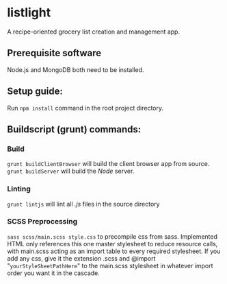 # listlight
A recipe-oriented grocery list creation and management app.

## Prerequisite software
Node.js and MongoDB both need to be installed.

## Setup guide:
Run ```npm install``` command in the root project directory.

## Buildscript (grunt) commands:
### Build
`grunt buildClientBrowser` will build the client browser app from source.
`grunt buildServer` will build the *Node* server.

### Linting
`grunt lintjs` will lint all *.js* files in the source directory

### SCSS Preprocessing
`sass scss/main.scss style.css` to precompile css from sass. Implemented HTML
only references this one master stylesheet to reduce resource calls,
with main.scss acting as an import table to every required stylesheet. If you
add any css, give it the extension .scss and @import "`yourStyleSheetPathHere`"
to the main.scss stylesheet in whatever import order you want it in
the cascade.
